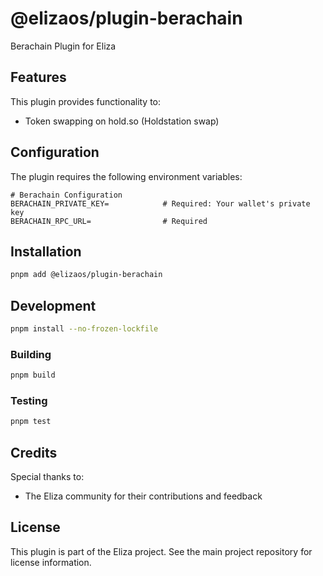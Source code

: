 # @elizaos/plugin-berachain

Berachain Plugin for Eliza

## Features

This plugin provides functionality to:

-   Token swapping on hold.so (Holdstation swap)

## Configuration

The plugin requires the following environment variables:

```env
# Berachain Configuration
BERACHAIN_PRIVATE_KEY=            # Required: Your wallet's private key
BERACHAIN_RPC_URL=                # Required
```

## Installation

```bash
pnpm add @elizaos/plugin-berachain
```

## Development

```bash
pnpm install --no-frozen-lockfile
```

### Building

```bash
pnpm build
```

### Testing

```bash
pnpm test
```

## Credits

Special thanks to:

-   The Eliza community for their contributions and feedback

## License

This plugin is part of the Eliza project. See the main project repository for license information.
